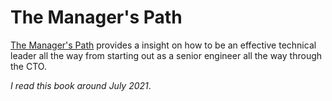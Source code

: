 # The Manager's Path

[The Manager's Path](https://www.oreilly.com/library/view/the-managers-path/9781491973882/) provides a insight on how to be an effective technical leader all the way from starting out as a senior engineer all the way through the CTO.

_I read this book around July 2021_.
